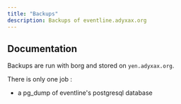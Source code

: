 ```yaml
---
title: "Backups"
description: Backups of eventline.adyxax.org
---
```


## Documentation

Backups are run with borg and stored on `yen.adyxax.org`.

There is only one job :
- a pg_dump of eventline's postgresql database
